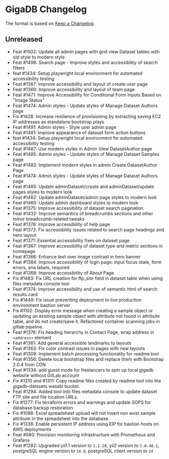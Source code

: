 # GigaDB Changelog

The format is based on [Keep a Changelog](https://keepachangelog.com/en/1.0.0/).

## Unreleased

- Feat #1502: Update all admin pages with grid view Dataset tables with old style to modern style
- Feat #1498: Search page - Improve styles and accessibility of search filters
- feat #1434: Setup playwright local environment for automated accessibility testing
- Feat #1387: Improve accessibility and layout of create user page
- Feat #1369: Improve accessibility and layout of team page
- Feat #1471: Improve Accessibility for Conditional Form Inputs Based on "Image Status"
- Feat #1474: Admin styles - Update styles of Manage Dataset Authors page
- Fix #1428: Increase resilience of provisioning by extracting saving EC2 IP addresses as standalone bootstrap plays
- Feat #1491: Admin styles - Style user admin page
- Feat #1481: Improve appearance of dataset form action buttons
- feat #1434: Setup playwright local environment for automated accessibility testing
- Feat #1487: Use modern styles in Admin View DatasetAuthor page
- Feat #1485: Admin styles - Update styles of Manage Dataset Samples page
- Feat #1482: Implement modern styles in admin Create DatasetAuthor Page
- Feat #1474: Admin styles - Update styles of Manage Dataset Authors page
- Feat #1465: Update adminDataset/create and adminDataset/update pages styles to modern look
- Feat #1462: Update adminDataset/admin page styles to modern look
- Feat #1460: Update admin dashboard styles to modern look
- Feat #1375: Improve accessibility of dataset search pagination
- Feat #1432: Improve semantics of breadcrumbs sections and other minor breadcrumb-related tweaks
- Feat #1378: Improve accessibility of help page
- Feat #1372: Fix accessibility issues related to search page headings and hero layout
- Feat #1371: Essential accessibility fixes on dataset page
- Feat #1367: Improve accessibility of dataset type and metric sections in homepage
- Feat #1366: Enhance text over image contrast in hero banner
- Feat #1384: Improve accessibility of login page: input focus state, form errors, aria labels, required
- Feat #1368: Improve accessibility of About Page
- Fix #1483: Fix URL creation for ftp_site field in dataset table when using files metadata console tool
- Feat #1374: Improve accessibility and use of semantic html of search results card
- Fix #1449: Fix issue preventing deployment to live production environment bastion server
- Fix #1102: Display error message when creating a sample object or updating an existing sample object with attribute not found in attribute table, and do not create/save it. Refactored container scanning jobs in gitlab pipeline.
- Feat #1376: Fix heading hierarchy in Contact Page, wrap address in `<address>` element
- Feat #1361: Add general accessible landmarks to layouts
- Feat #1363: Fix color contrast issues in pages with new layouts
- Feat #1309: Implement batch processing functionality for readme tool
- Feat #1356: Delete local bootstrap files and replace them with Bootstrap 2.0.4 from CDN
- Feat #1334: add guest mode for freelancers to spin up local gigadb website without GitLab account
- Fix #1310 and #1311: Copy readme files created by readme tool into the
  gigadb-datasets wasabi bucket.
- Feat #1294: Added tool into files metadata console to update dataset FTP site
  and file location URLs.
- Fix #1277: Fix terraform errors and warnings and update SOPS for database backup restoration
- Fix #1088: Excel spreadsheet upload will not insert non exist sample attribute in the spreadsheet into the database.
- Fix #1338: Enable persistent IP address using EIP for bastion hosts on AWS deployments
- Feat #580: Provision monitoring infrastructure with Prometheus and Grafana
- Feat #1282: Upgraded yii1.1 version to `1.1.28`, yii2 version to `2.0.48.1`, postgreSQL engine version to `14.8`, postgreSQL client version to `14`